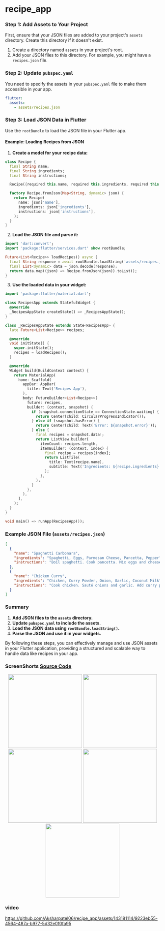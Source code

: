 # recipe_app

### Step 1: Add Assets to Your Project
First, ensure that your JSON files are added to your project's `assets` directory. Create this directory if it doesn't exist.

1. Create a directory named `assets` in your project's root.
2. Add your JSON files to this directory. For example, you might have a `recipes.json` file.

### Step 2: Update `pubspec.yaml`
You need to specify the assets in your `pubspec.yaml` file to make them accessible in your app.

```yaml
flutter:
  assets:
    - assets/recipes.json
```

### Step 3: Load JSON Data in Flutter
Use the `rootBundle` to load the JSON file in your Flutter app.

#### Example: Loading Recipes from JSON

1. **Create a model for your recipe data:**

```dart
class Recipe {
  final String name;
  final String ingredients;
  final String instructions;

  Recipe({required this.name, required this.ingredients, required this.instructions});

  factory Recipe.fromJson(Map<String, dynamic> json) {
    return Recipe(
      name: json['name'],
      ingredients: json['ingredients'],
      instructions: json['instructions'],
    );
  }
}
```

2. **Load the JSON file and parse it:**

```dart
import 'dart:convert';
import 'package:flutter/services.dart' show rootBundle;

Future<List<Recipe>> loadRecipes() async {
  final String response = await rootBundle.loadString('assets/recipes.json');
  final List<dynamic> data = json.decode(response);
  return data.map((json) => Recipe.fromJson(json)).toList();
}
```

3. **Use the loaded data in your widget:**

```dart
import 'package:flutter/material.dart';

class RecipesApp extends StatefulWidget {
  @override
  _RecipesAppState createState() => _RecipesAppState();
}

class _RecipesAppState extends State<RecipesApp> {
  late Future<List<Recipe>> recipes;

  @override
  void initState() {
    super.initState();
    recipes = loadRecipes();
  }

  @override
  Widget build(BuildContext context) {
    return MaterialApp(
      home: Scaffold(
        appBar: AppBar(
          title: Text('Recipes App'),
        ),
        body: FutureBuilder<List<Recipe>>(
          future: recipes,
          builder: (context, snapshot) {
            if (snapshot.connectionState == ConnectionState.waiting) {
              return Center(child: CircularProgressIndicator());
            } else if (snapshot.hasError) {
              return Center(child: Text('Error: ${snapshot.error}'));
            } else {
              final recipes = snapshot.data!;
              return ListView.builder(
                itemCount: recipes.length,
                itemBuilder: (context, index) {
                  final recipe = recipes[index];
                  return ListTile(
                    title: Text(recipe.name),
                    subtitle: Text('Ingredients: ${recipe.ingredients}'),
                  );
                },
              );
            }
          },
        ),
      ),
    );
  }
}

void main() => runApp(RecipesApp());
```

### Example JSON File (`assets/recipes.json`)
```json
[
  {
    "name": "Spaghetti Carbonara",
    "ingredients": "Spaghetti, Eggs, Parmesan Cheese, Pancetta, Pepper",
    "instructions": "Boil spaghetti. Cook pancetta. Mix eggs and cheese. Combine all with pasta."
  },
  {
    "name": "Chicken Curry",
    "ingredients": "Chicken, Curry Powder, Onion, Garlic, Coconut Milk",
    "instructions": "Cook chicken. Sauté onions and garlic. Add curry powder and coconut milk. Simmer."
  }
]
```

### Summary
1. **Add JSON files to the `assets` directory.**
2. **Update `pubspec.yaml` to include the assets.**
3. **Load the JSON data using `rootBundle.loadString()`.**
4. **Parse the JSON and use it in your widgets.**

By following these steps, you can effectively manage and use JSON assets in your Flutter application, providing a structured and scalable way to handle data like recipes in your app.

### ScreenShorts  [Source Code](https://github.com/Aksharpatel06/recipe_app/tree/master/lib)

<p align='center'>
  <img src='https://github.com/Aksharpatel06/recipe_app/assets/143181114/71bfffab-fadb-461a-b42c-fecaff2850ea' width='240'>
  <img src='https://github.com/Aksharpatel06/recipe_app/assets/143181114/956b29ec-60fb-4436-93af-d7f48456581b' width='240'>
  <img src='https://github.com/Aksharpatel06/recipe_app/assets/143181114/84032d5a-df16-45d6-854d-5c9be34135c6' width='240'>
  <img src='https://github.com/Aksharpatel06/recipe_app/assets/143181114/b8d4456c-5cf3-43fb-9353-c382da5618d6' width='240'>
  <img src='https://github.com/Aksharpatel06/recipe_app/assets/143181114/aec62dff-b332-4755-b64d-024b4608c475' width='240'>
</p>


### video

https://github.com/Aksharpatel06/recipe_app/assets/143181114/9223eb55-4564-487a-b977-5d32e0f0fa95
